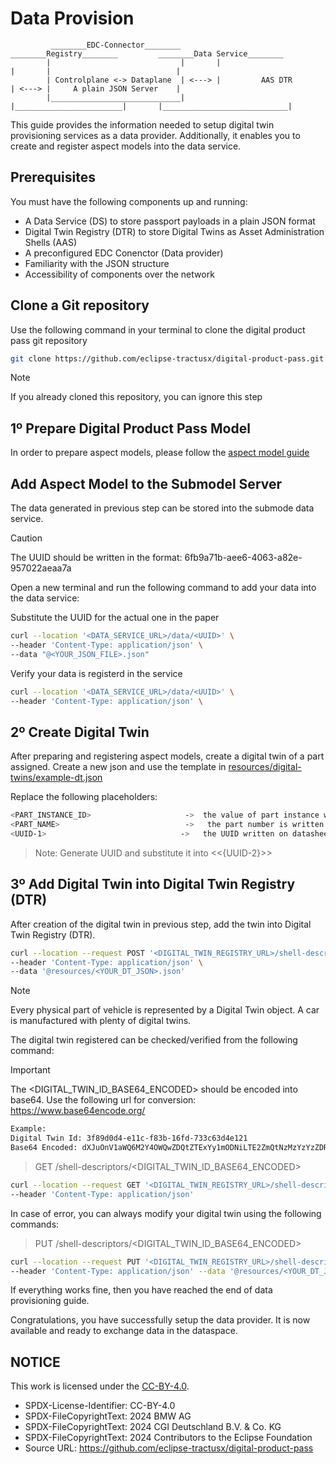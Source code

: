 <!--
#######################################################################

Tractus-X - Digital Product Pass Application 

Copyright (c) 2024 BMW AG
Copyright (c) 2024 CGI Deutschland B.V. & Co. KG
Copyright (c) 2024 Contributors to the Eclipse Foundation

See the NOTICE file(s) distributed with this work for additional
information regarding copyright ownership.

This work is made available under the terms of the
Creative Commons Attribution 4.0 International (CC-BY-4.0) license,
which is available at
https://creativecommons.org/licenses/by/4.0/legalcode.

SPDX-License-Identifier: CC-BY-4.0

#######################################################################
-->

# Data Provision
             ________EDC-Connector________         ________Registry________         ________Data Service________  
            |                             |       |                        |       |                            |
            | Controlplane <-> Dataplane  | <---> |         AAS DTR        | <---> |     A plain JSON Server    |           
            |_____________________________|       |________________________|       |____________________________|


This guide provides the information needed to setup digital twin provisioning services as a data provider. Additionally, it enables you to create and register aspect models into the data service.


## Prerequisites

You must have the following components up and running: 

- A Data Service (DS) to store passport payloads in a plain JSON format
- Digital Twin Registry (DTR) to store Digital Twins as Asset Administration Shells (AAS)
- A preconfigured EDC Conenctor (Data provider)
- Familiarity with the JSON structure
- Accessibility of components over the network


## Clone a Git repository

Use the following command in your terminal to clone the digital product pass git repository

```bash
git clone https://github.com/eclipse-tractusx/digital-product-pass.git
```

> [!Note]  
> If you already cloned this repository, you can ignore this step


## 1º Prepare Digital Product Pass Model

In order to prepare aspect models, please follow the [aspect model guide](./aspect-model.md) 

## Add Aspect Model to the Submodel Server

The data generated in previous step can be stored into the submode data service.

> [!Caution]
>  The UUID should be written in the format: 6fb9a71b-aee6-4063-a82e-957022aeaa7a

Open a new terminal and run the following command to add your data into the data service: 

Substitute the UUID for the actual one in the paper

```bash
curl --location '<DATA_SERVICE_URL>/data/<UUID>' \
--header 'Content-Type: application/json' \
--data "@<YOUR_JSON_FILE>.json"
```

Verify your data is registerd in the service

```bash
curl --location '<DATA_SERVICE_URL>/data/<UUID>' \
--header 'Content-Type: application/json' \
```

## 2º Create Digital Twin

After preparing and registering aspect models, create a digital twin of a part assigned. 
Create a new json and use the template in [resources/digital-twins/example-dt.json](./resources/digital-twins/example-dt.json)

Replace the following placeholders:

```bash
<PART_INSTANCE_ID>                     ->  the value of part instance written on datasheet
<PART_NAME>                            ->   the part number is written on the datasheet from a part
<UUID-1>                              ->   the UUID written on datasheet
```

> Note: Generate UUID and substitute it into <<{UUID-2}>>

## 3º Add Digital Twin into Digital Twin Registry (DTR)

After creation of the digital twin in previous step, add the twin into Digital Twin Registry (DTR).


```bash
curl --location --request POST '<DIGITAL_TWIN_REGISTRY_URL>/shell-descriptors' \
--header 'Content-Type: application/json' \
--data '@resources/<YOUR_DT_JSON>.json'
```

> [!Note]  
> Every physical part of vehicle is represented by a Digital Twin object. A car is manufactured with plenty of digital twins.

The digital twin registered can be checked/verified from the following command:

> [!Important]
>  The <DIGITAL_TWIN_ID_BASE64_ENCODED> should be encoded into base64. Use the following url for conversion: https://www.base64encode.org/

```bash
Example:
Digital Twin Id: 3f89d0d4-e11c-f83b-16fd-733c63d4e121
Base64 Encoded: dXJuOnV1aWQ6M2Y4OWQwZDQtZTExYy1mODNiLTE2ZmQtNzMzYzYzZDRlMTIx
```

> GET /shell-descriptors/<DIGITAL_TWIN_ID_BASE64_ENCODED>

```bash
curl --location --request GET '<DIGITAL_TWIN_REGISTRY_URL>/shell-descriptors/<DIGITAL_TWIN_ID_BASE64_ENCODED>' \
--header 'Content-Type: application/json'
```

In case of error, you can always modify your digital twin using the following commands:

> PUT /shell-descriptors/<DIGITAL_TWIN_ID_BASE64_ENCODED>

```bash
curl --location --request PUT '<DIGITAL_TWIN_REGISTRY_URL>/shell-descriptors/<DIGITAL_TWIN_ID_BASE64_ENCODED>' \
--header 'Content-Type: application/json' --data '@resources/<YOUR_DT_JSON>.json'
```

If everything works fine, then you have reached the end of data provisioning guide.

Congratulations, you have successfully setup the data provider. It is now available and ready to exchange data in the dataspace.


## NOTICE

This work is licensed under the [CC-BY-4.0](https://creativecommons.org/licenses/by/4.0/legalcode).

- SPDX-License-Identifier: CC-BY-4.0
- SPDX-FileCopyrightText: 2024 BMW AG
- SPDX-FileCopyrightText: 2024 CGI Deutschland B.V. & Co. KG
- SPDX-FileCopyrightText: 2024 Contributors to the Eclipse Foundation
- Source URL: https://github.com/eclipse-tractusx/digital-product-pass

